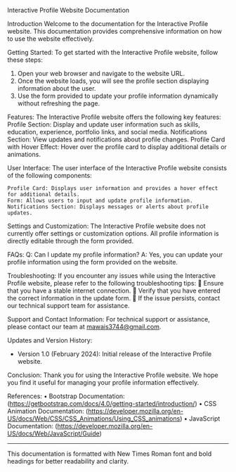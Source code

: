 
Interactive Profile Website Documentation

Introduction
   Welcome to the documentation for the Interactive Profile website. This documentation provides comprehensive information on how to use the website effectively.

Getting Started:
To get started with the Interactive Profile website, follow these steps:
1. Open your web browser and navigate to the website URL.
2. Once the website loads, you will see the profile section displaying information                         about the user.
3. Use the form provided to update your profile information dynamically without refreshing the page.

Features:
The Interactive Profile website offers the following key features:
     Profile Section: Display and update user information such as skills, education, experience, portfolio links, and social media.
     Notifications Section: View updates and notifications about profile changes.
     Profile Card with Hover Effect: Hover over the profile card to display additional details or animations.



User Interface:
The user interface of the Interactive Profile website consists of the following components:

    Profile Card: Displays user information and provides a hover effect for additional details.
    Form: Allows users to input and update profile information.
    Notifications Section: Displays messages or alerts about profile updates.

Settings and Customization:
The Interactive Profile website does not currently offer settings or customization options. All profile information is directly editable through the form provided.

FAQs:
  Q: Can I update my profile information?
  A: Yes, you can update your profile information using the form provided on the website.

Troubleshooting:
If you encounter any issues while using the Interactive Profile website, please refer to the following troubleshooting tips:
	Ensure that you have a stable internet connection.
	Verify that you have entered the correct information in the update form.
	If the issue persists, contact our technical support team for assistance.


Support and Contact Information:
For technical support or assistance, please contact our team at mawais3744@gmail.com.

Updates and Version History:
- Version 1.0 (February 2024): Initial release of the Interactive Profile website.

Conclusion:
Thank you for using the Interactive Profile website. We hope you find it useful for managing your profile information effectively.

References:
•	Bootstrap Documentation: (https://getbootstrap.com/docs/4.0/getting-started/introduction/)
•	CSS Animation Documentation: (https://developer.mozilla.org/en-US/docs/Web/CSS/CSS_Animations/Using_CSS_animations)
•	JavaScript Documentation: (https://developer.mozilla.org/en-US/docs/Web/JavaScript/Guide)

--- 

This documentation is formatted with New Times Roman font and bold headings for better readability and clarity.

